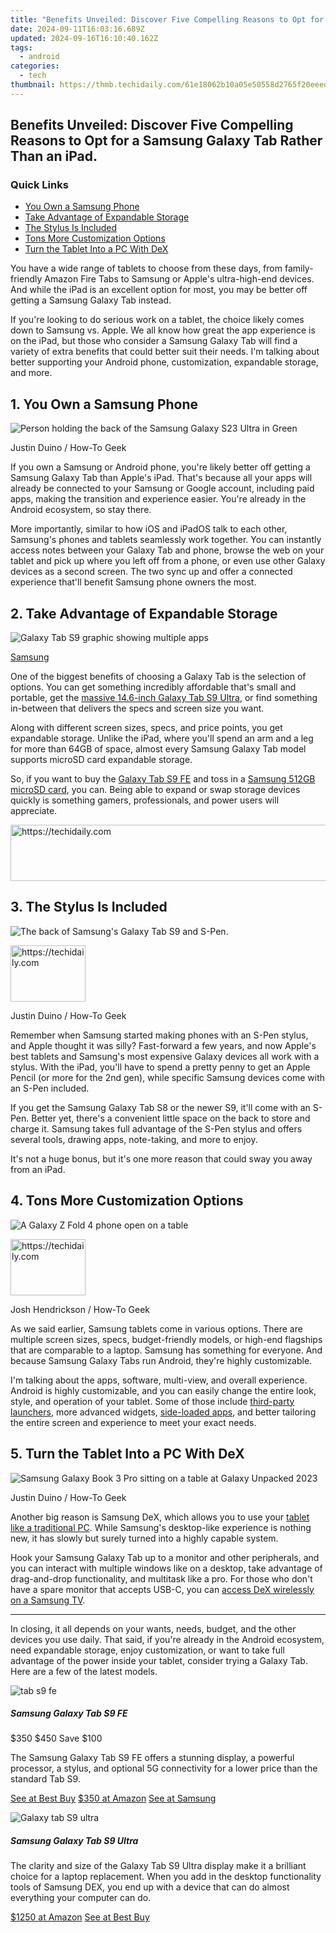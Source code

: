 ```yaml
---
title: "Benefits Unveiled: Discover Five Compelling Reasons to Opt for a Samsung Galaxy Tab Rather Than an iPad."
date: 2024-09-11T16:03:16.689Z
updated: 2024-09-16T16:10:40.162Z
tags:
  - android
categories:
  - tech
thumbnail: https://thmb.techidaily.com/61e18062b10a05e50558d2765f20eeedf900f4f1438428a2471f9b4a0fdcaefb.jpg
---
```


## Benefits Unveiled: Discover Five Compelling Reasons to Opt for a Samsung Galaxy Tab Rather Than an iPad.

### Quick Links

* [You Own a Samsung Phone](https://change-location.techidaily.com/in-2024-how-and-where-to-find-a-shiny-stone-pokemon-for-xiaomi-redmi-note-12-4g-drfone-by-drfone-virtual-android/)
* [Take Advantage of Expandable Storage](https://remote-screen-capture.techidaily.com/harmony-hub-capture-store-and-review-sounds-for-2024/)
* [The Stylus Is Included](https://iphone-transfer.techidaily.com/in-2024-how-to-transfer-photos-from-apple-iphone-8-to-other-iphone-without-icloud-drfone-by-drfone-transfer-from-ios/)
* [Tons More Customization Options](https://some-knowledge.techidaily.com/2024-approved-facebook-launching-your-first-phenomenal-giving-post/)
* [Turn the Tablet Into a PC With DeX](https://smart-video-creator.techidaily.com/in-2024-trim-and-cut-avi-files-like-a-pro-top-tools-for-every-platform-windows-mac-android-iphone-online/)

 You have a wide range of tablets to choose from these days, from family-friendly Amazon Fire Tabs to Samsung or Apple's ultra-high-end devices. And while the iPad is an excellent option for most, you may be better off getting a Samsung Galaxy Tab instead.

 If you're looking to do serious work on a tablet, the choice likely comes down to Samsung vs. Apple. We all know how great the app experience is on the iPad, but those who consider a Samsung Galaxy Tab will find a variety of extra benefits that could better suit their needs. I'm talking about better supporting your Android phone, customization, expandable storage, and more.

##  1\. You Own a Samsung Phone

![Person holding the back of the Samsung Galaxy S23 Ultra in Green](https://static1.howtogeekimages.com/wordpress/wp-content/uploads/2023/02/5825068b.jpg) 

Justin Duino / How-To Geek

 If you own a Samsung or Android phone, you're likely better off getting a Samsung Galaxy Tab than Apple's iPad. That's because all your apps will already be connected to your Samsung or Google account, including paid apps, making the transition and experience easier. You're already in the Android ecosystem, so stay there.

 More importantly, similar to how iOS and iPadOS talk to each other, Samsung's phones and tablets seamlessly work together. You can instantly access notes between your Galaxy Tab and phone, browse the web on your tablet and pick up where you left off from a phone, or even use other Galaxy devices as a second screen. The two sync up and offer a connected experience that'll benefit Samsung phone owners the most.

##  2\. Take Advantage of Expandable Storage

![Galaxy Tab S9 graphic showing multiple apps](https://static1.howtogeekimages.com/wordpress/wp-content/uploads/2023/12/galaxy-tab-s9-microsd-pc-0725.jpeg) 

[Samsung](https://shop-links.co/link/?exclusive=1&publisher_slug=itechdaily19598&url=https%3A%2F%2Fwww.samsung.com%2Fus%2Ftablets%2Fgalaxy-tab-s9%2F)

 One of the biggest benefits of choosing a Galaxy Tab is the selection of options. You can get something incredibly affordable that's small and portable, get the [massive 14.6-inch Galaxy Tab S9 Ultra](https://facebook-video-content.techidaily.com/updated-revisiting-social-media-written-history-on-your-laptopsphones/), or find something in-between that delivers the specs and screen size you want.

 Along with different screen sizes, specs, and price points, you get expandable storage. Unlike the iPad, where you'll spend an arm and a leg for more than 64GB of space, almost every Samsung Galaxy Tab model supports microSD card expandable storage.

 So, if you want to buy the [Galaxy Tab S9 FE](https://www.amazon.com/SAMSUNG-Dust-Resistant-Powerful-Processor-Lightweight/dp/B0CCX11JT6?tag=hotoge-20&ascsubtag=UUhtgUeUpU2001369&asc%5Frefurl=https%3A%2F%2Fwww.howtogeek.com%2Freasons-to-get-a-samsung-galaxy-tab-instead-of-an-ipad%2F&asc%5Fcampaign=Evergreen) and toss in a [Samsung 512GB microSD card](https://www.amazon.com/SAMSUNG-microSD-MicroSDXC-MB-MD512SA-AM/dp/B0C1PRYPYX/?tag=hotoge-20&ascsubtag=UUhtgUeUpU2001369&asc%5Frefurl=https%3A%2F%2Fwww.howtogeek.com%2Freasons-to-get-a-samsung-galaxy-tab-instead-of-an-ipad%2F&asc%5Fcampaign=Evergreen), you can. Being able to expand or swap storage devices quickly is something gamers, professionals, and power users will appreciate.

<!-- affiliate ads begin -->
<a href="https://appsumo.8odi.net/c/5597632/2123734/7443" target="_top" id="2123734">
  <img src="//a.impactradius-go.com/display-ad/7443-2123734" border="0" alt="https://techidaily.com" width="728" height="90"/>
</a>
<img height="0" width="0" src="https://appsumo.8odi.net/i/5597632/2123734/7443" style="position:absolute;visibility:hidden;" border="0" />
<!-- affiliate ads end -->

##  3\. The Stylus Is Included

![The back of Samsung's Galaxy Tab S9 and S-Pen.](https://static1.howtogeekimages.com/wordpress/wp-content/uploads/2023/12/53070396591_46a13825ba_o-1.jpg) 

<!-- affiliate ads begin -->
<a href="https://aligracehair.sjv.io/c/5597632/2135406/19272" target="_top" id="2135406">
  <img src="//a.impactradius-go.com/display-ad/19272-2135406" border="0" alt="https://techidaily.com" width="120" height="90"/>
</a>
<img height="0" width="0" src="https://aligracehair.sjv.io/i/5597632/2135406/19272" style="position:absolute;visibility:hidden;" border="0" />
<!-- affiliate ads end -->

Justin Duino / How-To Geek

 Remember when Samsung started making phones with an S-Pen stylus, and Apple thought it was silly? Fast-forward a few years, and now Apple's best tablets and Samsung's most expensive Galaxy devices all work with a stylus. With the iPad, you'll have to spend a pretty penny to get an Apple Pencil (or more for the 2nd gen), while specific Samsung devices come with an S-Pen included.

 If you get the Samsung Galaxy Tab S8 or the newer S9, it'll come with an S-Pen. Better yet, there's a convenient little space on the back to store and charge it. Samsung takes full advantage of the S-Pen stylus and offers several tools, drawing apps, note-taking, and more to enjoy.

 It's not a huge bonus, but it's one more reason that could sway you away from an iPad.

##  4\. Tons More Customization Options

![A Galaxy Z Fold 4 phone open on a table](https://static1.howtogeekimages.com/wordpress/wp-content/uploads/2023/07/c841b4dd.jpg) 

<!-- affiliate ads begin -->
<a href="https://aligracehair.sjv.io/c/5597632/2115908/19272" target="_top" id="2115908">
  <img src="//a.impactradius-go.com/display-ad/19272-2115908" border="0" alt="https://techidaily.com" width="120" height="90"/>
</a>
<img height="0" width="0" src="https://aligracehair.sjv.io/i/5597632/2115908/19272" style="position:absolute;visibility:hidden;" border="0" />
<!-- affiliate ads end -->

Josh Hendrickson / How-To Geek

 As we said earlier, Samsung tablets come in various options. There are multiple screen sizes, specs, budget-friendly models, or high-end flagships that are comparable to a laptop. Samsung has something for everyone. And because Samsung Galaxy Tabs run Android, they're highly customizable.

 I'm talking about the apps, software, multi-view, and overall experience. Android is highly customizable, and you can easily change the entire look, style, and operation of your tablet. Some of those include [third-party launchers](https://win-answers.techidaily.com/fixing-the-unfixable-your-ultimate-compan-groach-on-keeping-state-of-decay-2-running-smoothly-tips-and-tricks/), more advanced widgets, [side-loaded apps](https://facebook-video-content.techidaily.com/updated-unlock-premium-quality-streaming-on-the-worlds-largest-network/), and better tailoring the entire screen and experience to meet your exact needs.

##  5\. Turn the Tablet Into a PC With DeX

![Samsung Galaxy Book 3 Pro sitting on a table at Galaxy Unpacked 2023](https://static1.howtogeekimages.com/wordpress/wp-content/uploads/2023/02/Samsung-Galaxy-Book-3-Pro-sitting-on-a-table-at-Galaxy-Unpacked-2023.jpg) 

Justin Duino / How-To Geek

 Another big reason is Samsung DeX, which allows you to use your [tablet like a traditional PC](https://youtube-video-recordings.techidaily.com/earning-strategies-for-successful-youtube-shorts-what-you-need-and-how-much-in-2024/). While Samsung's desktop-like experience is nothing new, it has slowly but surely turned into a highly capable system.

 Hook your Samsung Galaxy Tab up to a monitor and other peripherals, and you can interact with multiple windows like on a desktop, take advantage of drag-and-drop functionality, and multitask like a pro. For those who don't have a spare monitor that accepts USB-C, you can [access DeX wirelessly on a Samsung TV](https://shop-links.co/link/?exclusive=1&publisher_slug=itechdaily19598&url=https%3A%2F%2Finsights.samsung.com%2F2022%2F07%2F29%2Fhow-to-use-samsung-dex-wirelessly-on-your-tv-4%2F).

---

 In closing, it all depends on your wants, needs, budget, and the other devices you use daily. That said, if you're already in the Android ecosystem, need expandable storage, enjoy customization, or want to take full advantage of the power inside your tablet, consider trying a Galaxy Tab. Here are a few of the latest models.

![tab s9 fe](https://static1.howtogeekimages.com/wordpress/wp-content/uploads/2023/12/tab-s9-fe.png) 

#####  Samsung Galaxy Tab S9 FE

$350 $450 Save $100 

The Samsung Galaxy Tab S9 FE offers a stunning display, a powerful processor, a stylus, and optional 5G connectivity for a lower price than the standard Tab S9.

[See at Best Buy](https://shop-links.co/link/?exclusive=1&publisher_slug=itechdaily19598&url=https%3A%2F%2Fwww.bestbuy.com%2Fsite%2Fsamsung-galaxy-tablets%2Fsamsung-galaxy-tab-s9-fe%2Fpcmcat1695996756617.c) [$350 at Amazon](https://www.amazon.com/SAMSUNG-Dust-Resistant-Powerful-Processor-Lightweight/dp/B0CCX11JT6?tag=hotoge-20&ascsubtag=UUhtgUeUpU2001369&asc%5Frefurl=https%3A%2F%2Fwww.howtogeek.com%2Freasons-to-get-a-samsung-galaxy-tab-instead-of-an-ipad%2F&asc%5Fcampaign=Evergreen) [See at Samsung](https://shop-links.co/link/?exclusive=1&publisher_slug=itechdaily19598&url=https%3A%2F%2Fwww.samsung.com%2Fus%2Ftablets%2Fgalaxy-tab-s9-fe%2Fbuy%2F) 

![Galaxy tab S9 ultra](https://static1.howtogeekimages.com/wordpress/wp-content/uploads/2023/09/tabs9ultra.png) 

#####  Samsung Galaxy Tab S9 Ultra

The clarity and size of the Galaxy Tab S9 Ultra display make it a brilliant choice for a laptop replacement. When you add in the desktop functionality tools of Samsung DEX, you end up with a device that can do almost everything your computer can do.

[$1250 at Amazon](https://www.amazon.com/SAMSUNG-Factory-Unlocked-SM-X910NZA-Including/dp/B0C89KTG69?tag=hotoge-20&ascsubtag=UUhtgUeUpU2001369&asc%5Frefurl=https%3A%2F%2Fwww.howtogeek.com%2Freasons-to-get-a-samsung-galaxy-tab-instead-of-an-ipad%2F&asc%5Fcampaign=Evergreen) [See at Best Buy](https://shop-links.co/link/?exclusive=1&publisher_slug=itechdaily19598&url=https%3A%2F%2Fwww.bestbuy.com%2Fsite%2Fsamsung-galaxy-tab-s9-ultra-14-6-512gb-wi-fi-with-s-pen-graphite%2F6546677.p%3FskuId%3D6546677)

<ins class="adsbygoogle"
     style="display:block"
     data-ad-format="autorelaxed"
     data-ad-client="ca-pub-7571918770474297"
     data-ad-slot="1223367746"></ins>

<ins class="adsbygoogle"
     style="display:block"
     data-ad-client="ca-pub-7571918770474297"
     data-ad-slot="8358498916"
     data-ad-format="auto"
     data-full-width-responsive="true"></ins>



